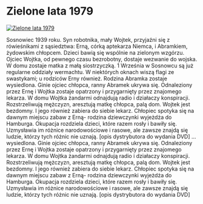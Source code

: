 Zielone lata 1979 
=============
[![Zielone lata 1979 ](http://vidos.pl/images/player.gif)](http://vidos.pl/zielone-lata-1979)

 Sosnowiec 1939 roku. Syn robotnika, mały Wojtek, przyjaźni się z rówieśnikami z sąsiedztwa: Erną, córką aptekarza Niemca, i Abramkiem, żydowskim chłopcem. Dzieci bawią się wspólnie na zielonym wzgórzu. Ojciec Wojtka, od pewnego czasu bezrobotny, dostaje wezwanie do wojska. W domu zostaje matka z małą siostrzyczką. 1 Września w Sosnowcu są już regularne oddziały wermachtu. W niektórych oknach wiszą flagi ze swastykami; u rodziców Erny również. Rodzina Abramka zostaje wysiedlona. Ginie ojciec chłopca, ranny Abramek ukrywa się. Odnaleziony przez Ernę i Wojtka zostaje opatrzony i przygarnięty przez znajomego lekarza. W domu Wojtka żandarmi odnajdują radio i działaczy konspiracji. Rozstrzeliwują mężczyzn, aresztują matkę chłopca, palą dom. Wojtek jest bezdomny. I jego również zabiera do siebie lekarz. Chłopiec spotyka się na dawnym miejscu zabaw z Erną- rodzina dziewczynki wyjeżdża do Hamburga. Okupacja rozdziela dzieci, które razem rosły i bawiły się. Uzmysławia im różnice narodowościowe i rasowe, ale zawsze znajdą się ludzie, którzy tych różnic nie uznają. [opis dystrybutora do wydania DVD]   ... wysiedlona. Ginie ojciec chłopca, ranny Abramek ukrywa się. Odnaleziony przez Ernę i Wojtka zostaje opatrzony i przygarnięty przez znajomego lekarza. W domu Wojtka żandarmi odnajdują radio i działaczy konspiracji. Rozstrzeliwują mężczyzn, aresztują matkę chłopca, palą dom. Wojtek jest bezdomny. I jego również zabiera do siebie lekarz. Chłopiec spotyka się na dawnym miejscu zabaw z Erną- rodzina dziewczynki wyjeżdża do Hamburga. Okupacja rozdziela dzieci, które razem rosły i bawiły się. Uzmysławia im różnice narodowościowe i rasowe, ale zawsze znajdą się ludzie, którzy tych różnic nie uznają. [opis dystrybutora do wydania DVD]
